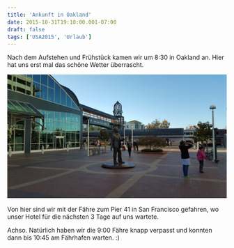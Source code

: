 ```yaml
---
title: 'Ankunft in Oakland'
date: 2015-10-31T19:10:00.001-07:00
draft: false
tags: ['USA2015', 'Urlaub']
---
```


Nach dem Aufstehen und Frühstück kamen wir um 8:30 in Oakland an. Hier hat uns erst mal das schöne Wetter überrascht.

![](/urlaub11to15-images/15/1446343691771.jpg)

Von hier sind wir mit der Fähre zum Pier 41 in San Francisco gefahren, wo unser Hotel für die nächsten 3 Tage auf uns wartete.  
  
Achso. Natürlich haben wir die 9:00 Fähre knapp verpasst und konnten dann bis 10:45 am Fährhafen warten. :)